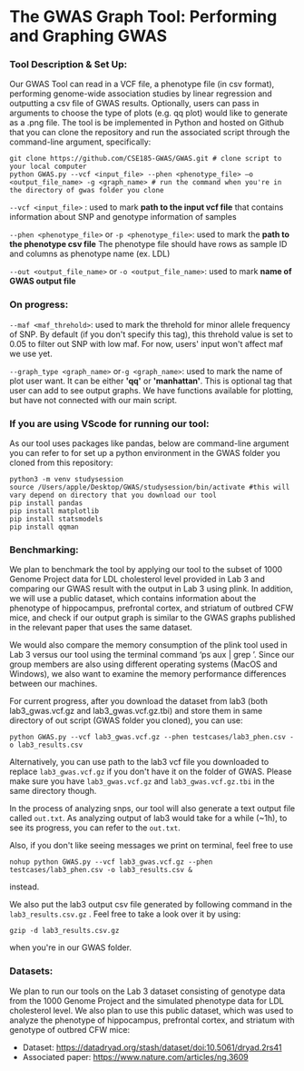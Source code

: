 # The GWAS Graph Tool: Performing and Graphing GWAS
### Tool Description & Set Up:
Our GWAS Tool can read in a VCF file, a phenotype file (in csv format), performing genome-wide
association studies by linear regression and outputting a csv file of GWAS results. Optionally,
users can pass in arguments to choose the type of plots (e.g. qq plot) would like to generate as
a .png file. The tool is be implemented in Python and hosted on Github that you can clone the repository and run
the associated script through the command-line argument, specifically:

```
git clone https://github.com/CSE185-GWAS/GWAS.git # clone script to your local computer  
python GWAS.py --vcf <input_file> --phen <phenotype_file> –o <output_file_name> -g <graph_name> # run the command when you're in the directory of gwas folder you clone 
```

```--vcf <input_file>``` : used to mark **path to the input vcf file** that contains information about SNP and genotype information of samples

```--phen <phenotype_file>``` or ```-p <phenotype_file>```: used to mark the **path to the phenotype csv file** The phenotype file should have rows as sample ID and columns as phenotype name (ex. LDL)

```--out <output_file_name>``` or ```-o <output_file_name>```: used to mark **name of GWAS output file**


### On progress:
```--maf <maf_threhold>```: used to mark the threhold for minor allele frequency of SNP. By default (if you don't specify this tag), this threhold value is set to 0.05 to filter out SNP with low maf. For now, users' input won't affect maf we use yet. 

```--graph_type <graph_name>``` or```-g <graph_name>```: used to mark the name of plot user want. It can be either **'qq'** or **'manhattan'**. This is optional tag that user can add to see output graphs. We have functions available for plotting, but have not connected with our main script. 


### If you are using VScode for running our tool: 
As our tool uses packages like pandas, below are command-line argument you can refer to for set up a python environment in the GWAS folder you cloned from this repository:

```
python3 -m venv studysession
source /Users/apple/Desktop/GWAS/studysession/bin/activate #this will vary depend on directory that you download our tool 
pip install pandas
pip install matplotlib
pip install statsmodels
pip install qqman
```

### Benchmarking:
We plan to benchmark the tool by applying our tool to the subset of 1000 Genome Project data
for LDL cholesterol level provided in Lab 3 and comparing our GWAS result with the output in
Lab 3 using plink. In addition, we will use a public dataset, which contains information about the
phenotype of hippocampus, prefrontal cortex, and striatum of outbred CFW mice, and check if
our output graph is similar to the GWAS graphs published in the relevant paper that uses the
same dataset.

We would also compare the memory consumption of the plink tool used in Lab 3 versus our tool
using the terminal command ‘ps aux | grep <program name>’. Since our group members are
also using different operating systems (MacOS and Windows), we also want to examine the
memory performance differences between our machines.
  
For current progress, after you download the dataset from lab3 (both lab3_gwas.vcf.gz and lab3_gwas.vcf.gz.tbi) and store them in same directory of out script (GWAS folder you cloned), you can use:
  
```
python GWAS.py --vcf lab3_gwas.vcf.gz --phen testcases/lab3_phen.csv -o lab3_results.csv
```

Alternatively, you can use path to the lab3 vcf file you downloaded to replace ```lab3_gwas.vcf.gz``` if you don't have it on the folder of GWAS. Please make sure you have ```lab3_gwas.vcf.gz``` and ```lab3_gwas.vcf.gz.tbi``` in the same directory though.
  
In the process of analyzing snps, our tool will also generate a text output file called ```out.txt```. As analyzing output of lab3 would take for a while (~1h), to see its progress, you can refer to the ```out.txt```. 

Also, if you don't like seeing messages we print on terminal, feel free to use  
  
```
nohup python GWAS.py --vcf lab3_gwas.vcf.gz --phen testcases/lab3_phen.csv -o lab3_results.csv &
```
instead.
  
We also put the lab3 output csv file generated by following command in the ```lab3_results.csv.gz``` . Feel free to take a look over it by using:
  ```
  gzip -d lab3_results.csv.gz
  ```
when you're in our GWAS folder. 
 
 
### Datasets:
We plan to run our tools on the Lab 3 dataset consisting of genotype data from the 1000
Genome Project and the simulated phenotype data for LDL cholesterol level. We also plan to
use this public dataset, which was used to analyze the phenotype of hippocampus, prefrontal
cortex, and striatum with genotype of outbred CFW mice:
- Dataset: https://datadryad.org/stash/dataset/doi:10.5061/dryad.2rs41
- Associated paper: https://www.nature.com/articles/ng.3609
